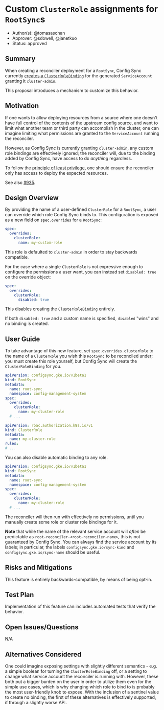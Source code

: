 # Custom `ClusterRole` assignments for `RootSync`s

* Author(s): @tomasaschan
* Approver: @sdowell, @janetkuo
* Status: approved

## Summary

When creating a reconciler deployment for a `RootSync`, Config Sync currently [creates a
`ClusterRoleBinding`] for the generated `ServiceAccount` granting it `cluster-admin`.

This proposal introduces a mechanism to customize this behavior.

[creates a `ClusterRoleBinding`]: https://github.com/GoogleContainerTools/kpt-config-sync/blob/199db6dbfa0b9eb1824925c8c687574de095a294/pkg/reconcilermanager/controllers/rootsync_controller.go#L789

## Motivation

If one wants to allow deploying resources from a source where one doesn't have full
control of the contents of the upstream config source, and want to limit what another
team or third party can accomplish in the cluster, one can imagine limiting what
permissions are granted to the `ServiceAccount` running the reconciler.

However, as Config Sync is currently granting `cluster-admin`, any custom role bindings
are effectively ignored; the reconciler will, due to the binding added by Config Sync,
have access to do _anything_ regardless.

To follow the [principle of least privilege], one should ensure the reconciler only has
access to deploy the expected resources.

See also [#935].

[principle of least privilege]: https://en.wikipedia.org/wiki/Principle_of_least_privilege
[#935]: https://github.com/GoogleContainerTools/kpt-config-sync/issues/935

## Design Overview

By providing the name of a user-defined `ClusterRole` for a `RootSync`, a user can
override which role Config Sync binds to. This configuration is exposed as a new field
on `spec.overrides` for a `RootSync`:

```yaml
spec:
  overrides:
    clusterRole:
      name: my-custom-role
```

This role is defaulted to `cluster-admin` in order to stay backwards compatible.

For the case where a single `ClusterRole` is not expressive enough to configure the
permissions a user want, you can instead set `disabled: true` on the override object:

```yaml
spec:
  overrides:
    clusterRole:
      disabled: true
```
This disables creating the `ClusterRoleBinding` entirely.

If both `disabled: true` and a custom name is specified, `disabled` "wins" and no binding
is created.

## User Guide

To take advantage of this new feature, set `spec.overrides.clusterRole` to the name of a
`ClusterRole` you wish this `RootSync` to be reconciled under; you must create this role
yourself, but Config Sync will create the `ClusterRoleBinding` for you.

```yaml
apiVersion: configsync.gke.io/v1beta1
kind: RootSync
metadata:
  name: root-sync
  namespace: config-management-system
spec:
  overrides:
    clusterRole:
      name: my-cluster-role
  # ...
---
apiVersion: rbac.authorization.k8s.io/v1
kind: ClusterRole
metadata:
  name: my-cluster-role
rules:
# ...
```

You can also disable automatic binding to any role.

```yaml
apiVersion: configsync.gke.io/v1beta1
kind: RootSync
metadata:
  name: root-sync
  namespace: config-management-system
spec:
  overrides:
    clusterRole:
      name: my-cluster-role
  # ...
```

The reconciler will then run with effectively no permissions, until you manually create
some role or cluster role bindings for it.

**Note** that while the name of the relevant service account will _often_ be predictable
as `root-reconciler-<root-reconciler-name>`, this is not guaranteed by Config Sync. You
can always find the service account by its labels; in particular, the labels
`configsync.gke.io/sync-kind` and `configsync.gke.io/sync-name` should be useful.

## Risks and Mitigations

This feature is entirely backwards-compatible, by means of being opt-in.

## Test Plan

Implementation of this feature can includes automated tests that verify the behavior.

## Open Issues/Questions

N/A

## Alternatives Considered

One could imagine exposing settings with slightly different semantics - e.g. a simple
boolean for turning the `ClusterRoleBinding` off, or a setting to change what service
account the reconciler is running with. However, these both put a bigger burden on the
user in order to utilize them even for the simple use cases, which is why changing which
role to bind to is probably the most user-friendly knob to expose. With the inclusion of
a sentinel value to create no binding, the first of these alternatives is effectively
supported, if through a slightly worse API. 
